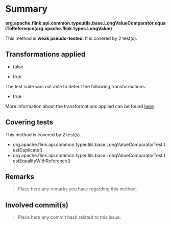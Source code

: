 # Summary
**org.apache.flink.api.common.typeutils.base.LongValueComparator.equalToReference(org.apache.flink.types.LongValue)**

This method is **weak pseudo-tested**.
It is covered by 2 test(s). 


## Transformations applied

- false

- true


The test suite was not able to detect the following transformations:
 * true 


More information about the transformations applied can be found [here](https://github.com/STAMP-project/pitest-descartes)

## Covering tests
This method is covered by 2 test(s).
* org.apache.flink.api.common.typeutils.base.LongValueComparatorTest.testDuplicate()
* org.apache.flink.api.common.typeutils.base.LongValueComparatorTest.testEqualityWithReference()


## Remarks
> Place here any remarks you have regarding this method.

## Involved commit(s)

> Place here any commit hash related to this issue.
